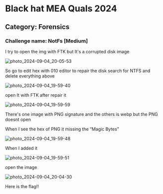 # Black hat MEA Quals 2024

## Category: Forensics

### Challenge name: NotFs [Medium]


I try to open the img with FTK but It's a corrupted disk image

![photo_2024-09-04_20-05-53](https://github.com/user-attachments/assets/efe1a187-f2e6-415b-8baf-f408950d1237)

So go to edit hex with 010 editor to repair the disk 
search for NTFS and delete everything above 


![photo_2024-09-04_19-59-40](https://github.com/user-attachments/assets/8f85d6b8-7a0c-4849-a5fd-f28948f5064d)



open It with FTK after repair it

![photo_2024-09-04_19-59-59](https://github.com/user-attachments/assets/8ce234ba-20ae-484d-a609-ec8d3788af55)


There's one image with PNG signature and the others is webp but the PNG doesnt open 
  




When I see the hex of PNG it missing the “Magic Bytes”


![photo_2024-09-04_19-59-48](https://github.com/user-attachments/assets/6a335c13-fea6-4a22-9bd4-f30e8b557a62)


When I added it


![photo_2024-09-04_19-59-51](https://github.com/user-attachments/assets/65d4bd25-0f01-4f37-aafa-ec54887b1d95)

open the image 

![photo_2024-09-04_20-04-30](https://github.com/user-attachments/assets/68b039ab-e631-46b3-b7b1-6307c1c53075)

Here is the flag!!

